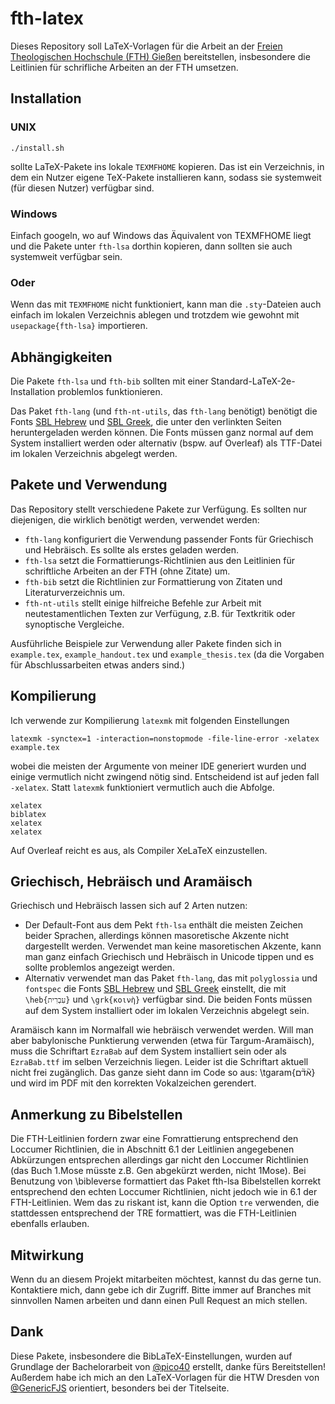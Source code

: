 # fth-latex
Dieses Repository soll LaTeX-Vorlagen für die Arbeit an der [Freien Theologischen Hochschule (FTH) Gießen](https://fthgiessen.de) bereitstellen, insbesondere die Leitlinien für schrifliche Arbeiten an der FTH umsetzen.

## Installation
### UNIX
```
./install.sh
```
sollte LaTeX-Pakete ins lokale `TEXMFHOME` kopieren. Das ist ein Verzeichnis, in dem ein Nutzer eigene TeX-Pakete installieren kann, sodass sie systemweit (für diesen Nutzer) verfügbar sind.

### Windows
Einfach googeln, wo auf Windows das Äquivalent von TEXMFHOME liegt und die Pakete unter `fth-lsa` dorthin kopieren, dann sollten sie auch systemweit verfügbar sein.

### Oder
Wenn das mit `TEXMFHOME` nicht funktioniert, kann man die `.sty`-Dateien auch einfach im lokalen Verzeichnis ablegen und trotzdem wie gewohnt mit `usepackage{fth-lsa}` importieren.

## Abhängigkeiten
Die Pakete `fth-lsa` und `fth-bib` sollten mit einer Standard-LaTeX-2e-Installation problemlos funktionieren.

Das Paket `fth-lang` (und `fth-nt-utils`, das `fth-lang` benötigt) benötigt die Fonts [SBL Hebrew](https://www.sbl-site.org/educational/BiblicalFonts_SBLHebrew.aspx) und [SBL Greek](https://www.sbl-site.org/educational/BiblicalFonts_SBLGreek.aspx), die unter den verlinkten Seiten heruntergeladen werden können. Die Fonts müssen ganz normal auf dem System installiert werden oder alternativ (bspw. auf Overleaf) als TTF-Datei im lokalen Verzeichnis abgelegt werden.

## Pakete und Verwendung
Das Repository stellt verschiedene Pakete zur Verfügung. Es sollten nur diejenigen, die wirklich benötigt werden, verwendet werden:
- `fth-lang` konfiguriert die Verwendung passender Fonts für Griechisch und Hebräisch. Es sollte als erstes geladen werden.
- `fth-lsa` setzt die Formattierungs-Richtlinien aus den Leitlinien für schriftliche Arbeiten an der FTH (ohne Zitate) um.
- `fth-bib` setzt die Richtlinien zur Formattierung von Zitaten und Literaturverzeichnis um.
- `fth-nt-utils` stellt einige hilfreiche Befehle zur Arbeit mit neutestamentlichen Texten zur Verfügung, z.B. für Textkritik oder synoptische Vergleiche.

Ausführliche Beispiele zur Verwendung aller Pakete finden sich in `example.tex`, `example_handout.tex` und `example_thesis.tex` (da die Vorgaben für Abschlussarbeiten etwas anders sind.)

## Kompilierung
Ich verwende zur Kompilierung `latexmk` mit folgenden Einstellungen
```
latexmk -synctex=1 -interaction=nonstopmode -file-line-error -xelatex example.tex
```
wobei die meisten der Argumente von meiner IDE generiert wurden und einige vermutlich nicht zwingend nötig sind. Entscheidend ist auf jeden fall `-xelatex`. Statt `latexmk` funktioniert vermutlich auch die Abfolge.
```
xelatex
biblatex
xelatex
xelatex
```
Auf Overleaf reicht es aus, als Compiler XeLaTeX einzustellen.

## Griechisch, Hebräisch und Aramäisch
Griechisch und Hebräisch lassen sich auf 2 Arten nutzen:
- Der Default-Font aus dem Pekt `fth-lsa` enthält die meisten Zeichen beider Sprachen, allerdings können masoretische Akzente nicht dargestellt werden. Verwendet man keine masoretischen Akzente, kann man ganz einfach Griechisch und Hebräisch in Unicode tippen und es sollte problemlos angezeigt werden.
- Alternativ verwendet man das Paket `fth-lang`, das mit `polyglossia` und `fontspec` die Fonts [SBL Hebrew](https://www.sbl-site.org/educational/BiblicalFonts_SBLHebrew.aspx) und [SBL Greek](https://www.sbl-site.org/educational/BiblicalFonts_SBLGreek.aspx) einstellt, die mit `\heb{עִבְרִית}` und `\grk{κοινὴ}` verfügbar sind. Die beiden Fonts müssen auf dem System installiert oder im lokalen Verzeichnis abgelegt sein.

Aramäisch kann im Normalfall wie hebräisch verwendet werden. Will man aber babylonische Punktierung verwenden (etwa für Targum-Aramäisch), muss die Schriftart `EzraBab` auf dem System installiert sein oder als `EzraBab.ttf` im selben Verzeichnis liegen. Leider ist die Schriftart aktuell nicht frei zugänglich. Das ganze sieht dann im Code so aus: \tgaram{א֘ד֘ם} und wird im PDF mit den korrekten Vokalzeichen gerendert.

## Anmerkung zu Bibelstellen
Die FTH-Leitlinien fordern zwar eine Fomrattierung entsprechend den Loccumer Richtlinien, die in Abschnitt 6.1 der Leitlinien angegebenen Abkürzungen entsprechen allerdings gar nicht den Loccumer Richtlinien (das Buch 1.Mose müsste z.B. Gen abgekürzt werden, nicht 1Mose). Bei Benutzung von \bibleverse formattiert das Paket fth-lsa Bibelstellen korrekt entsprechend den echten Loccumer Richtlinien, nicht jedoch wie in 6.1 der FTH-Leitlinien. Wem das zu riskant ist, kann die Option `tre` verwenden, die stattdessen entsprechend der TRE formattiert, was die FTH-Leitlinien ebenfalls erlauben.

## Mitwirkung
Wenn du an diesem Projekt mitarbeiten möchtest, kannst du das gerne tun. Kontaktiere mich, dann gebe ich dir Zugriff. Bitte immer auf Branches mit sinnvollen Namen arbeiten und dann einen Pull Request an mich stellen.

## Dank
Diese Pakete, insbesondere die BibLaTeX-Einstellungen, wurden auf Grundlage der Bachelorarbeit von [@pico40](https://github.com/pico40) erstellt, danke fürs Bereitstellen! Außerdem habe ich mich an den LaTeX-Vorlagen für die HTW Dresden von [@GenericFJS](https://github.com/genericFJS) orientiert, besonders bei der Titelseite.
